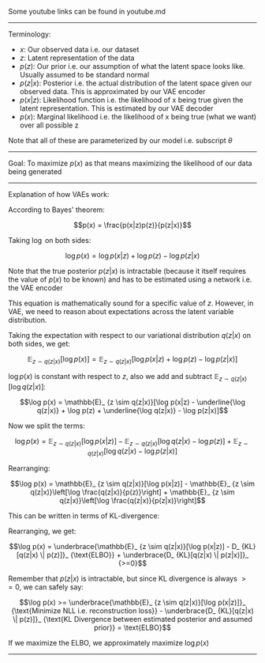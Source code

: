 Some youtube links can be found in youtube.md

---

Terminology:
- $x$: Our observed data i.e. our dataset
- $z$: Latent representation of the data
- $p(z)$: Our prior i.e. our assumption of what the latent space looks like. Usually assumed to be standard normal
- $p(z|x)$: Posterior i.e. the actual distribution of the latent space given our observed data. This is approximated by our VAE encoder
- $p(x|z)$: Likelihood function i.e. the likelihood of x being true given the latent representation. This is estimated by our VAE decoder
- $p(x)$: Marginal likelihood i.e. the likelihood of x being true (what we want) over all possible z

Note that all of these are parameterized by our model i.e. subscript $\theta$

---

Goal:
To maximize $p(x)$ as that means maximizing the likelihood of our data being generated

---

Explanation of how VAEs work:

According to Bayes' theorem:

$$p(x) = \frac{p(x|z)p(z)}{p(z|x)}$$

Taking $\log$ on both sides:

$$\log p(x) = \log p(x|z) + \log p(z) - \log p(z|x)$$

Note that the true posterior $p(z|x)$ is intractable (because it itself requires the value of $p(x)$ to be known) and has to be estimated using a network i.e. the VAE encoder

This equation is mathematically sound for a specific value of $z$. However, in VAE, we need to reason about expectations across the latent variable distribution.

Taking the expectation with respect to our variational distribution $q(z|x)$ on both sides, we get:

<!-- Spaces have been added after the underscores because otherwise GitHub preview assumes I am using italics -->
$$\mathbb{E}_ {z \sim q(z|x)}[\log p(x)] = \mathbb{E}_ {z \sim q(z|x)}[\log p(x|z) + \log p(z) - \log p(z|x)]$$

$\log p(x)$ is constant with respect to $z$, also we add and subtract $\mathbb{E}_ {z \sim q(z|x)}[\log q(z|x)]$:

$$\log p(x) = \mathbb{E}_ {z \sim q(z|x)}[\log p(x|z) - \underline{\log q(z|x)} + \log p(z) + \underline{\log q(z|x)} - \log p(z|x)]$$

Now we split the terms:

$$\log p(x) = \mathbb{E}_ {z \sim q(z|x)}[\log p(x|z)] - \mathbb{E}_ {z \sim q(z|x)}[\log q(z|x) - \log p(z)] + \mathbb{E}_ {z \sim q(z|x)}[\log q(z|x) - \log p(z|x)]$$

Rearranging:

$$\log p(x) = \mathbb{E}_ {z \sim q(z|x)}[\log p(x|z)] - \mathbb{E}_ {z \sim q(z|x)}\left[\log \frac{q(z|x)}{p(z)}\right] + \mathbb{E}_ {z \sim q(z|x)}\left[\log \frac{q(z|x)}{p(z|x)}\right]$$

This can be written in terms of KL-divergence:

Rearranging, we get:

$$\log p(x) = \underbrace{\mathbb{E}_ {z \sim q(z|x)}[\log p(x|z)] - D_ {KL}[q(z|x) \| p(z)]}_ {\text{ELBO}} + \underbrace{D_ {KL}[q(z|x) \| p(z|x)]}_ {>=0}$$

Remember that $p(z|x)$ is intractable, but since KL divergence is always $>=0$, we can safely say:

$$\log p(x) >= \underbrace{\mathbb{E}_ {z \sim q(z|x)}[\log p(x|z)]}_ {\text{Minimize NLL i.e. reconstruction loss}} - \underbrace{D_ {KL}[q(z|x) \| p(z)]}_ {\text{KL Divergence between estimated posterior and assumed prior}} = \text{ELBO}$$


If we maximize the ELBO, we approximately maximize $\log p(x)$

---
